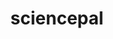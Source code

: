 ---
title: sciencepal
github: https://github.com/sciencepal
mode: dark
transition: 3s
archetype:
  - Little Bit of Everything
---